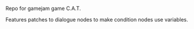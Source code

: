 Repo for gamejam game C.A.T.

Features patches to dialogue nodes to make condition nodes use variables.
